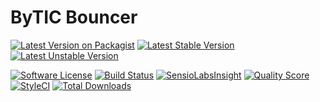 # ByTIC Bouncer

[![Latest Version on Packagist](https://img.shields.io/packagist/v/bytic/bouncer.svg?style=flat-square)](https://packagist.org/packages/bytic/bouncer)
[![Latest Stable Version](https://poser.pugx.org/bytic/bouncer/v/stable)](https://packagist.org/packages/bytic/bouncer)
[![Latest Unstable Version](https://poser.pugx.org/bytic/bouncer/v/unstable)](https://packagist.org/packages/bytic/bouncer)

[![Software License](https://img.shields.io/badge/license-MIT-brightgreen.svg?style=flat-square)](LICENSE)
[![Build Status](https://img.shields.io/travis/ByTIC/bouncer/master.svg?style=flat-square)](https://travis-ci.org/ByTIC/bouncer)
[![SensioLabsInsight](https://img.shields.io/sensiolabs/i/8a01a999-e914-4ab8-946c-df33f1c02675.svg?style=flat-square)](https://insight.sensiolabs.com/projects/8a01a999-e914-4ab8-946c-df33f1c02675)
[![Quality Score](https://img.shields.io/scrutinizer/g/bytic/bouncer.svg?style=flat-square)](https://scrutinizer-ci.com/g/bytic/bouncer)
[![StyleCI](https://styleci.io/repos/58126876/shield?branch=master)](https://styleci.io/repos/58126876)
[![Total Downloads](https://img.shields.io/packagist/dt/bytic/bouncer.svg?style=flat-square)](https://packagist.org/packages/bytic/bouncer)
